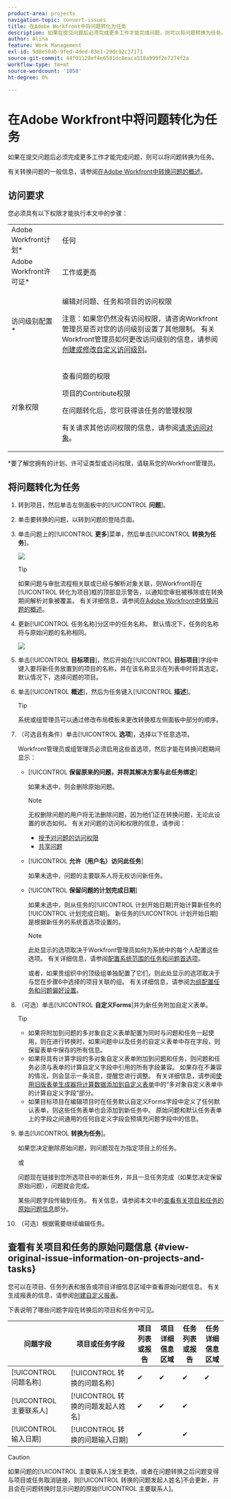 ```yaml
---
product-area: projects
navigation-topic: convert-issues
title: 在Adobe Workfront中将问题转化为任务
description: 如果在提交问题后必须完成更多工作才能完成问题，则可以将问题转换为任务。
author: Alina
feature: Work Management
exl-id: 9d8e50ab-9fed-4ded-83e1-29dc92c37171
source-git-commit: 44f01128ef4e6581dc8eaca318a999f2e7274f2a
workflow-type: tm+mt
source-wordcount: '1058'
ht-degree: 0%

---
```


# 在Adobe Workfront中将问题转化为任务

如果在提交问题后必须完成更多工作才能完成问题，则可以将问题转换为任务。

有关转换问题的一般信息，请参阅[在Adobe Workfront中转换问题的概述](../../../manage-work/issues/convert-issues/convert-issues.md)。

## 访问要求

您必须具有以下权限才能执行本文中的步骤：

<table style="table-layout:auto"> 
 <col> 
 <col> 
 <tbody> 
  <tr> 
   <td role="rowheader">Adobe Workfront计划*</td> 
   <td> <p>任何</p> </td> 
  </tr> 
  <tr> 
   <td role="rowheader">Adobe Workfront许可证*</td> 
   <td> <p>工作或更高</p> </td> 
  </tr> 
  <tr> 
   <td role="rowheader">访问级别配置*</td> 
   <td> <p>编辑对问题、任务和项目的访问权限</p> <p>注意：如果您仍然没有访问权限，请咨询Workfront管理员是否对您的访问级别设置了其他限制。 有关Workfront管理员如何更改访问级别的信息，请参阅<a href="../../../administration-and-setup/add-users/configure-and-grant-access/create-modify-access-levels.md" class="MCXref xref">创建或修改自定义访问级别</a>。</p> </td> 
  </tr> 
  <tr> 
   <td role="rowheader">对象权限</td> 
   <td> <p>查看问题的权限</p> <p>项目的Contribute权限</p> <p>在问题转化后，您可获得该任务的管理权限</p> <p>有关请求其他访问权限的信息，请参阅<a href="../../../workfront-basics/grant-and-request-access-to-objects/request-access.md" class="MCXref xref">请求访问对象</a>。</p> </td> 
  </tr> 
 </tbody> 
</table>

*要了解您拥有的计划、许可证类型或访问权限，请联系您的Workfront管理员。

## 将问题转化为任务

1. 转到项目，然后单击左侧面板中的&#x200B;[!UICONTROL **问题**]。
1. 单击要转换的问题，以转到问题的登陆页面。
1. 单击问题上的&#x200B;[!UICONTROL **更多**]&#x200B;菜单，然后单击&#x200B;[!UICONTROL **转换为任务**]。

   ![](assets/qs-issue-more-menu-highlighted-350x469.png)

   >[!TIP]
   >
   >如果问题与审批流程相关联或已经与解析对象关联，则Workfront将在[!UICONTROL 转化为项目]框的顶部显示警告，以通知您审批被移除或在转换期间解析对象被覆盖。 有关详细信息，请参阅[在Adobe Workfront中转换问题的概述](../../../manage-work/issues/convert-issues/convert-issues.md)。

1. 更新[!UICONTROL 任务名称]分区中的任务名称。 默认情况下，任务的名称将与原始问题的名称相同。

   ![](assets/convert-to-task-box-nwe.png)

1. 单击&#x200B;[!UICONTROL **目标项目**]，然后开始在&#x200B;[!UICONTROL **目标项目**]&#x200B;字段中键入要将新任务放置到的项目的名称，并在该名称显示在列表中时将其选定。 默认情况下，选择问题的项目。

1. 单击&#x200B;[!UICONTROL **概述**]，然后为任务键入&#x200B;[!UICONTROL **描述**]。

   >[!TIP]
   >
   >   系统或组管理员可以通过修改布局模板来更改转换框左侧面板中部分的顺序。

1. （可选且有条件）单击&#x200B;[!UICONTROL **选项**]，选择以下任意选项。

   Workfront管理员或组管理员必须启用这些首选项，然后才能在转换问题期间显示：

   * [!UICONTROL **保留原来的问题，并将其解决方案与此任务绑定**]

     如果未选中，则会删除原始问题。

     >[!NOTE]
     >
     >无权删除问题的用户将无法删除问题，因为他们正在转换问题，无论此设置的状态如何。 有关对问题的访问和权限的信息，请参阅：
     >   
     >   * [授予对问题的访问权限](../../../administration-and-setup/add-users/configure-and-grant-access/grant-access-issues.md)
     >   * [共享问题](../../../workfront-basics/grant-and-request-access-to-objects/share-an-issue.md)
     >   
     >

   * [!UICONTROL **允许（用户名）访问此任务**]

     如果未选中，问题的主要联系人将无权访问新任务。

   * [!UICONTROL **保留问题的计划完成日期**]

     如果未选中，则从任务的[!UICONTROL 计划开始日期]开始计算新任务的[!UICONTROL 计划完成日期]。 新任务的[!UICONTROL 计划开始日期]是根据新任务的系统首选项设置的。

     >[!NOTE]
     >
     >
     >此处显示的选项取决于Workfront管理员如何为系统中的每个人配置这些选项。 有关详细信息，请参阅[配置系统范围的任务和问题首选项](../../../administration-and-setup/set-up-workfront/configure-system-defaults/set-task-issue-preferences.md)。
     >
     >或者，如果贵组织中的顶级组单独配置了它们，则此处显示的选项取决于与您在步骤6中选择的项目关联的组。 有关详细信息，请参阅[为组配置任务和问题偏好设置](../../../administration-and-setup/manage-groups/create-and-manage-groups/configure-task-issue-preferences-group.md)。

1. （可选）单击&#x200B;[!UICONTROL **自定义Forms**]&#x200B;并为新任务附加自定义表单。

   >[!TIP]
   >
   >* 如果将附加到问题的多对象自定义表单配置为同时与问题和任务一起使用，则在进行转换时，如果问题中以及任务的自定义表单中存在字段，则保留表单中保存的所有信息。
   >* 如果将具有计算字段的多对象自定义表单附加到问题和任务，则问题和任务必须与表单的计算自定义字段中引用的所有字段兼容。 如果存在不兼容的情况，则会显示一条消息，提醒您进行调整。 有关详细信息，请参阅[使用旧版表单生成器将计算数据添加到自定义表单](../../../administration-and-setup/customize-workfront/create-manage-custom-forms/add-calculated-data-to-custom-form.md)中的“多对象自定义表单中的计算自定义字段”部分。
   >* 如果目标项目在编辑项目时在任务默认自定义Forms字段中定义了任何默认表单，则这些任务表单也会添加到新任务中。 原始问题和默认任务表单上的字段之间通用的任何自定义字段会预填充问题字段中的信息。


1. 单击&#x200B;[!UICONTROL **转换为任务**]。

   如果您决定删除原始问题，则问题现在为指定项目上的任务。

   或

   问题现在链接到您所选项目中的新任务，并且一旦任务完成（如果您决定保留原始问题），问题就会完成。

   某些问题字段传输到任务。 有关信息，请参阅本文中的[查看有关项目和任务的原始问题信息](#view-original-issue-information-on-projects-and-tasks)部分。

1. （可选）根据需要继续编辑任务。

## 查看有关项目和任务的原始问题信息 {#view-original-issue-information-on-projects-and-tasks}

您可以在项目、任务列表和报告或项目详细信息区域中查看原始问题信息。 有关生成报表的信息，请参阅[创建自定义报表](../../../reports-and-dashboards/reports/creating-and-managing-reports/create-custom-report.md)。

下表说明了哪些问题字段在转换后的项目和任务中可见。

| 问题字段 | 项目或任务字段 | 项目列表或报告 | 项目详细信息区域 | 任务列表或报告 | 任务详细信息区域 |
|---|---|---|---|---|---|
| [!UICONTROL 问题名称] | [!UICONTROL 转换的问题名称] | ✔ | ✔ | ✔ | ✔ |
| [!UICONTROL 主要联系人] | [!UICONTROL 转换的问题发起人姓名] | ✔ | ✔ | ✔ |
| [!UICONTROL 输入日期] | [!UICONTROL 转换的问题输入日期] | ✔ |  | ✔ |


>[!CAUTION]
>
>如果问题的[!UICONTROL 主要联系人]发生更改，或者在问题转换之后问题变得与项目或任务取消链接，则[!UICONTROL 转换的问题发起人姓名]不会更新，并且会在问题转换时显示问题的原始[!UICONTROL 主要联系人]。
